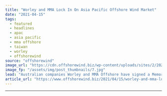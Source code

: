 ```yaml
---
title: "Worley and MMA Lock In On Asia Pacific Offshore Wind Market"
date: "2021-04-15"
tags: 
  - featured
  - headlines
  - apac
  - asia pacific
  - mma offshore
  - taiwan
  - worley
  - offshorewind
source: "offshorewind"
image_url: "https://cdn.offshorewind.biz/wp-content/uploads/sites/2/2021/04/15102529/Worley-and-MMA-Lock-In-On-Asia-Pacific-Offshore-Wind-Market.jpg"
image_fp: "/assets/img/post_thumbnails/7.jpg"
lead: "Australian companies Worley and MMA Offshore have signed a Memorandum of Understanding to jointly"
article_url: "https://www.offshorewind.biz/2021/04/15/worley-and-mma-lock-in-on-asia-pacific-offshore-wind-market/"
---
```


---
